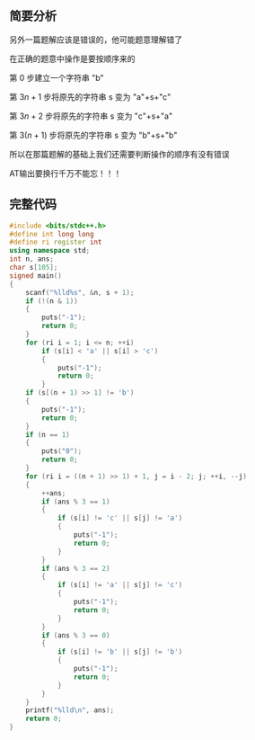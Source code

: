 ## 简要分析

另外一篇题解应该是错误的，他可能题意理解错了

在正确的题意中操作是要按顺序来的

第 $0$ 步建立一个字符串 "b"

第 $3n+1$ 步将原先的字符串 s 变为 "a"+s+"c"

第 $3n+2$ 步将原先的字符串 s 变为 "c"+s+"a"

第 $3(n+1)$ 步将原先的字符串 s 变为 "b"+s+"b" 

所以在那篇题解的基础上我们还需要判断操作的顺序有没有错误

AT输出要换行千万不能忘！！！

## 完整代码

```cpp
#include <bits/stdc++.h>
#define int long long
#define ri register int
using namespace std;
int n, ans;
char s[105];
signed main()
{
	scanf("%lld%s", &n, s + 1);
	if (!(n & 1))
	{
		puts("-1");
		return 0;
	}
	for (ri i = 1; i <= n; ++i)
		if (s[i] < 'a' || s[i] > 'c')
		{
			puts("-1");
			return 0;
		}
	if (s[(n + 1) >> 1] != 'b')
	{
		puts("-1");
		return 0;
	}
	if (n == 1)
	{
		puts("0");
		return 0;
	}
	for (ri i = ((n + 1) >> 1) + 1, j = i - 2; j; ++i, --j)
	{
		++ans;
		if (ans % 3 == 1)
		{
			if (s[i] != 'c' || s[j] != 'a')
			{
				puts("-1");
				return 0;
			}
		}
		if (ans % 3 == 2)
		{
			if (s[i] != 'a' || s[j] != 'c')
			{
				puts("-1");
				return 0;
			}
		}
		if (ans % 3 == 0)
		{
			if (s[i] != 'b' || s[j] != 'b')
			{
				puts("-1");
				return 0;
			}
		}
	}
	printf("%lld\n", ans);
	return 0;
}
```
